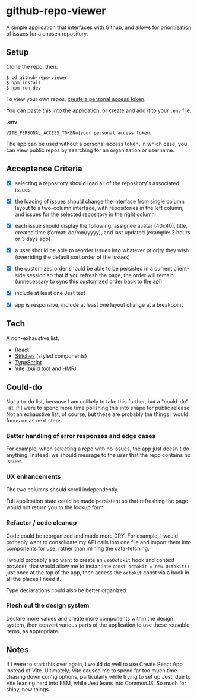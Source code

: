 # github-repo-viewer

A simple application that interfaces with Github, and allows for prioritization of issues for a chosen repository.

## Setup

Clone the repo, then:

```
$ cd github-repo-viewer
$ npm install
$ npm run dev
```

To view your own repos, [create a personal access token](https://github.com/settings/tokens).

You can paste this into the application, or create and add it to your `.env` file.

**.env**
```
VITE_PERSONAL_ACCESS_TOKEN=[your personal access token]
```

The app can be used without a personal access token, in which case, you can view public repos by searching for an organization or username.

## Acceptance Criteria

- [x] selecting a repository should load all of the repository's associated issues

- [x] the loading of issues should change the interface from single column layout to a two-column interface, with repositories in the left column, and issues for the selected repository in the right column

- [x] each issue should display the following: assignee avatar (40x40), title, created time (format: dd/mm/yyyy), and last updated (example: 2 hours or 3 days ago)

- [x] a user should be able to reorder issues into whatever priority they wish (overriding the default sort order of the issues)

- [x] the customized order should be able to be persisted in a current client-side session so that if you refresh the page, the order will remain (unnecessary to sync this customized order back to the api)

- [x] include at least one Jest test

- [x] app is responsive; include at least one layout change at a breakpoint

## Tech

A non-exhaustive list.

- [React](https://reactjs.org/)
- [Stitches](https://stitches.dev/) (styled components)
- [TypeScript](https://www.typescriptlang.org/)
- [Vite](https://vitejs.dev/) (build tool and HMR)

## Could-do

Not a to-do list, because I am unlikely to take this further, but a "could-do" list, if I were to spend more time polishing this into shape for public release. Not an exhaustive list, of course, but these are probably the things I would focus on as next steps.

### Better handling of error responses and edge cases

For example, when selecting a repo with no issues, the app just doesn't do anything. Instead, we should message to the user that the repo contains no issues.

### UX enhancements

The two columns should scroll independently.

Full application state could be made persistent so that refreshing the page would not return you to the lookup form.

### Refactor / code cleanup

Code could be reorganized and made more DRY. For example, I would probably want to consolidate my API calls into one file and import them into components for use, rather than inlining the data-fetching.

I would probably also want to create an `useOctokit` hook and context provider, that would allow me to instantiate `const octokit = new Octokit()` just once at the top of the app, then access the `octokit` const via a hook in all the places I need it.

Type declarations could also be better organized.

### Flesh out the design system

Declare more values and create more components within the design system, then convert various parts of the application to use these reusable items, as appropriate.

## Notes

If I were to start this over again, I would do well to use Create React App instead of Vite. Ultimately, Vite caused me to spend far too much time chasing down config options, particularly while trying to set up Jest, due to Vite leaning hard into ESM, while Jest leans into CommonJS. So much for shiny, new things.
